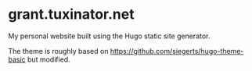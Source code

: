 # grant.tuxinator.net

My personal website built using the Hugo static site generator.

The theme is roughly based on https://github.com/siegerts/hugo-theme-basic but modified.

